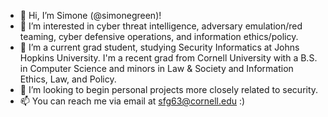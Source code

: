 - 👋 Hi, I’m Simone (@simonegreen)!
- 👀 I’m interested in cyber threat intelligence, adversary emulation/red teaming, cyber defensive operations, and information ethics/policy.
- 🌱 I’m a current grad student, studying Security Informatics at Johns Hopkins University. I'm a recent grad from Cornell University with a B.S. in Computer Science and minors in Law & Society and Information Ethics, Law, and Policy.
- 💞️ I’m looking to begin personal projects more closely related to security.
- 📫 You can reach me via email at sfg63@cornell.edu :)

<!---
sgreen2302/sgreen2302 is a ✨ special ✨ repository because its `README.md` (this file) appears on your GitHub profile.
You can click the Preview link to take a look at your changes.
--->

